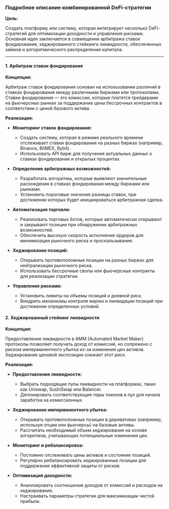 ### Подробное описание комбинированной DeFi-стратегии

**Цель:**

Создать платформу или систему, которая интегрирует несколько DeFi-стратегий для оптимизации доходности и управления рисками. Основная идея заключается в совмещении арбитража ставок фондирования, хеджированного стейкинга ликвидности, обеспеченных займов и алгоритмического распределения капитала.

---

#### 1. Арбитраж ставок фондирования

**Концепция:**

Арбитраж ставок фондирования основан на использовании различий в ставках фондирования между различными биржами или протоколами. Ставки фондирования — это комиссии, которые платятся трейдерами на фьючерсных рынках за поддержание цены бессрочных контрактов в соответствии с ценой базового актива.

**Реализация:**

- **Мониторинг ставок фондирования:**

  - Создать систему, которая в режиме реального времени отслеживает ставки фондирования на разных биржах (например, Binance, BitMEX, Bybit).
  - Использовать API бирж для получения актуальных данных о ставках фондирования и открытых процентах.

- **Определение арбитражных возможностей:**

  - Разработать алгоритмы, которые выявляют значительные расхождения в ставках фондирования между биржами или рынками.
  - Установить пороговые значения разницы ставок, при достижении которых будет инициироваться арбитражная сделка.

- **Автоматизация торговли:**

  - Реализовать торговых ботов, которые автоматически открывают и закрывают позиции при обнаружении арбитражных возможностей.
  - Обеспечить высокую скорость исполнения ордеров для минимизации рыночного риска и проскальзывания.

- **Хеджирование позиций:**

  - Открывать противоположные позиции на разных биржах для нейтрализации рыночного риска.
  - Использовать бессрочные свопы или фьючерсные контракты для реализации стратегии.

- **Управление рисками:**

  - Установить лимиты на объемы позиций и дневной риск.
  - Внедрить механизмы контроля маржи и ликвидации позиций при достижении определенных условий.


#### 2. Хеджированный стейкинг ликвидности

**Концепция:**

Предоставление ликвидности в AMM (Automated Market Maker) протоколы позволяет получать доход от комиссий, но сопряжено с риском имперманентного убытка из-за изменения цен активов. Хеджирование ценовой экспозиции снижает этот риск.

**Реализация:**

- **Предоставление ликвидности:**

  - Выбрать подходящие пулы ликвидности на платформах, таких как Uniswap, SushiSwap или Balancer.
  - Депонировать соответствующие пары токенов в пул для начала заработка на комиссионных.

- **Хеджирование имперманентного убытка:**

  - Открывать противоположные позиции в деривативах (например, используя опции или фьючерсы) на базовые активы.
  - Рассчитать необходимый объем хеджирования на основе алгоритмов, учитывающих потенциальные изменения цен.

- **Мониторинг и ребалансировка:**

  - Постоянно отслеживать цены активов и состояние позиций.
  - Регулярно ребалансировать хеджированные позиции для поддержания эффективной защиты от рисков.

- **Оптимизация доходности:**

  - Анализировать соотношение доходов от комиссий и расходов на хеджирование.
  - Настраивать параметры стратегии для максимизации чистой прибыли.
